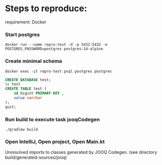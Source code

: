 # Steps to reproduce:

requirement: Docker

### Start postgres

```shell
docker run --name repro-test -d -p 5432:5432 -e POSTGRES_PASSWORD=postgres postgres:14-alpine
```

### Create minimal schema

```shell
docker exec -it repro-test psql postgres postgres
```

```sql
CREATE DATABASE test;
\c test
CREATE TABLE test (
    id bigint PRIMARY KEY ,
    value varchar
);
quit;
```

### Run build to execute task jooqCodegen

```shell
./gradlew build
```

### Open IntelliJ, Open project, Open Main.kt

Unresolved imports to classes generated by JOOQ Codegen.
(see directory build/generated-sources/jooq)
